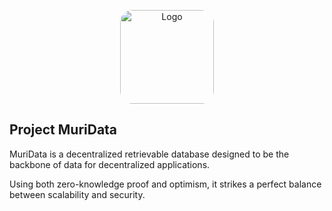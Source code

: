 <p align="center">
  <a href="https://muri.moe/" target="_blank">
    <img style="border-radius: 20px;" height="150" alt="Logo" src="https://avatars.githubusercontent.com/u/92986402?s=400&u=5122b6ff596667907f9dde3fbfb9e8c95adb0aef&v=4"/>
  </a>
</p>
<p align="center">
  <h2>Project MuriData</h2>
</p>
MuriData is a decentralized retrievable database designed to be the backbone of data for decentralized applications. 

Using both zero-knowledge proof and optimism, it strikes a perfect balance between scalability and security. 
